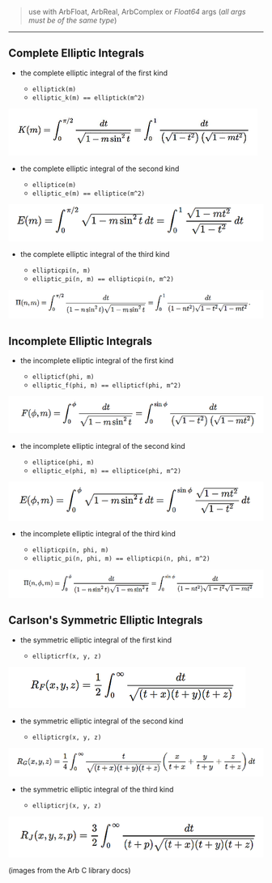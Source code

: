 > use with ArbFloat, ArbReal, ArbComplex or _Float64_ args  (_all args must be of the same type_)
----

## Complete Elliptic Integrals

- the complete elliptic integral of the first kind

    - `elliptick(m)`
    - `elliptic_k(m) == elliptick(m^2)`

![elliptick](assets/elliptic_k.png)

- the complete elliptic integral of the second kind

    - `elliptice(m)`
    - `elliptic_e(m) == elliptice(m^2)`

![elliptice](assets/elliptic_e.png)
        
- the complete elliptic integral of the third kind

    - `ellipticpi(n, m)`
    - `elliptic_pi(n, m) == ellipticpi(n, m^2)`

![ellipticpi](assets/elliptic_pi.png)

## Incomplete Elliptic Integrals

- the incomplete elliptic integral of the first kind

    - `ellipticf(phi, m)`
    - `elliptic_f(phi, m) == ellipticf(phi, m^2)`

![ellipticf](assets/elliptic_f.png)

- the incomplete elliptic integral of the second kind

    - `elliptice(phi, m)`
    - `elliptic_e(phi, m) == elliptice(phi, m^2)`

![elliptice_incomplete](assets/elliptic_e_incomplete.png)
        
- the incomplete elliptic integral of the third kind

    - `ellipticpi(n, phi, m)`
    - `elliptic_pi(n, phi, m) == ellipticpi(n, phi, m^2)`

![ellipticpi_incomplete](assets/elliptic_pi_incomplete.png)


## Carlson's Symmetric Elliptic Integrals

- the symmetric elliptic integral of the first kind
    
    - `ellipticrf(x, y, z)`

![ellipticrf](assets/elliptic_rf.png)

- the symmetric elliptic integral of the second kind
    
    - `ellipticrg(x, y, z)`

![ellipticrg](assets/elliptic_rg.png)

- the symmetric elliptic integral of the third kind
    
    - `ellipticrj(x, y, z)`

![ellipticrj](assets/elliptic_rj.png)


(images from the Arb C library docs)
